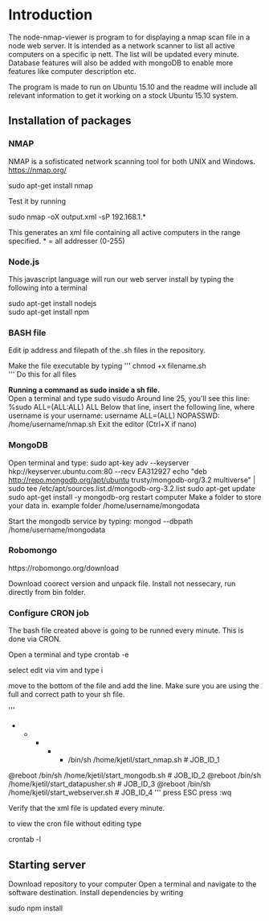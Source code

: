 <h1> Introduction </h1>

The node-nmap-viewer is program to for displaying a nmap scan file in a node web server. It is intended as a network scanner to list all active computers on a specific ip nett. The list will be updated every minute. Database features will also be added with mongoDB to enable more features like computer description etc.

The program is made to run on Ubuntu 15.10 and the readme will include all relevant information to get it working on a stock Ubuntu 15.10 system.

<h2> Installation of packages </h2>

<h3> NMAP </h3>

NMAP is a sofisticated network scanning tool for both UNIX and Windows. https://nmap.org/

sudo apt-get install nmap

Test it by running

sudo nmap -oX output.xml -sP 192.168.1.*

This generates an xml file containing all active computers in the range specified. * = all addresser (0-255)

<h3> Node.js </h3>
This javascript language will run our web server install by typing the following into a terminal

sudo apt-get install nodejs <br>
sudo apt-get install npm

<h3> BASH file </h3>

Edit ip address and filepath of the .sh files in the repository.

Make the file executable by typing
'''
chmod +x filename.sh  
'''
 Do this for all files

<b> Running a command as sudo inside a sh file. </b> <br>
Open a terminal and type
sudo visudo
Around line 25, you'll see this line: %sudo   ALL=(ALL:ALL) ALL
Below that line, insert the following line, where username is your username:
username  ALL=(ALL) NOPASSWD: /home/username/nmap.sh
Exit the editor (Ctrl+X if nano)

<h3> MongoDB </h3>

Open terminal and type:
sudo apt-key adv --keyserver hkp://keyserver.ubuntu.com:80 --recv EA312927
echo "deb http://repo.mongodb.org/apt/ubuntu trusty/mongodb-org/3.2 multiverse" | sudo tee /etc/apt/sources.list.d/mongodb-org-3.2.list
sudo apt-get update
sudo apt-get install -y mongodb-org
restart computer
Make a folder to store your data in. example folder /home/username/mongodata

Start the mongodb service by typing:
mongod --dbpath /home/username/mongodata

<h3> Robomongo </h3>
https://robomongo.org/download

Download coorect version and unpack file.
Install not nessecary, run directly from bin folder.

<h3> Configure CRON job </h3>

The bash file created above is going to be runned every minute. This is done via CRON.

Open a terminal and type
crontab -e

select edit via vim and type i

move to the bottom of the file and add the line. Make sure you are using the full and correct path to your sh file.

'''
 * * * * * /bin/sh /home/kjetil/start_nmap.sh # JOB_ID_1

@reboot /bin/sh /home/kjetil/start_mongodb.sh # JOB_ID_2
@reboot /bin/sh /home/kjetil/start_datapusher.sh # JOB_ID_3
@reboot /bin/sh /home/kjetil/start_webserver.sh # JOB_ID_4
'''
press ESC
press :wq

Verify that the xml file is updated every minute.

to view the cron file without editing type

crontab -l

<h2> Starting server</h2>

Download repository to your computer
Open a terminal and navigate to the software destination. Install dependencies by writing

sudo npm install
